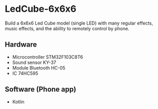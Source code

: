 # LedCube-6x6x6
Build a 6x6x6 Led Cube model (single LED) with many regular effects, music effects, and the ability to remotely control by phone.
## Hardware
- Microcontroller STM32F103C8T6
- Sound sensor KY-37
- Module Bluetooth HC-05
- IC 74HC595
## Software (Phone app)
- Kotlin
